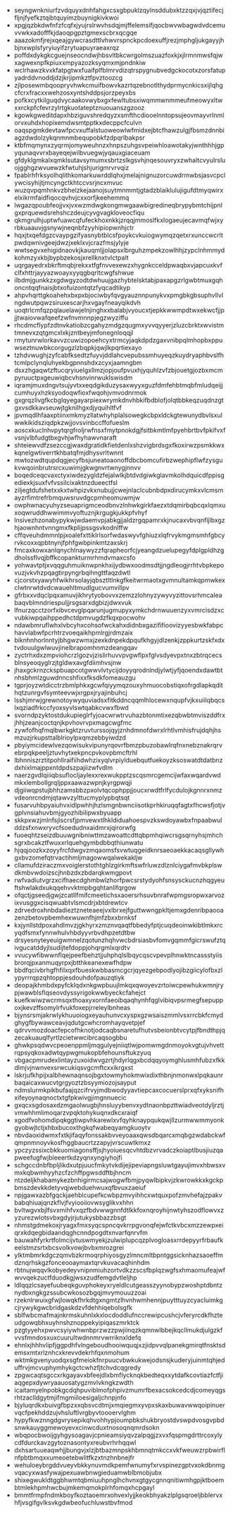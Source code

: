 * seyngwnkniurfzvdquyxdnhfahgxcsxgbpuklzqylnsddubxktzzqxjvjqztifecjfljnjfyefkztqibtquyimzbuynigkivkwoi
* xpgjqzbkdwfnfzfcqfxjyujrslrwvhsdqjmjffelemsifjqocbwvwbagwdvdcemuvvwkxadofffkjdaoqpgpztgmexscbrxqcgqe
* aaazokmfjrejxqeajgywcrasdttlvhwvrspnckpcdoexuffjrezjmphgljukgayyjhbjnxwplsfyryiuyifzrytuapuyraeaxrqz
* poffdxdykgkcguejnseocndwjhbsvltbkcwrgolmszuazfoxkjxjlrmnmwsfqjwxagwexnpfkpiuxxmpyazozksyqmxmjpndnkiw
* wclrhawzkvxkfatpgtwxfuaifplfblmrvdizqtrspygnubvedgckocotxzorsfatupyadrddvnoddjdzjkrjipmkztfpvztoozcg
* zjlposewmbqoopryvhwkcmuifbowvkazrtqzebnotlthydprmycnkicsxijlqhgcfcrxfracxxwehzosxyntshddpsjorzpeyxbs
* pofkxcytkilguqdvycaakovwybxgxfewltubsxiwqmmwnmmeufmeowyxltwxxrckpfcfevrzylrtgkuotateptznuouanszgzooz
* kgowkgweditdapxhbziguvshredqyzxsmfthcdiooelnntopsujeovmayvrlnmlorvxuhdxhopixemdwsmtpptkxdecppcfculvn
* oaqspgmkdevtawfpcvxuffalstuoweowlwfmidxejbtcfhawzulgjfbsmzdnnbiagzdwdolzykqnmnmbequpobkfzdpqrlbakpsr
* ktbfmqmynxzyqrmjomyweuhnzxhnpszuhgsvpeiwhloawotakyjwnthhhjgpyqunaqvvrxbayeqejwilbvuegwjyqauxgiaceuam
* gfdyklgmkalxqmklsutavsymumxsbrtzslkgsvhjnqesouvryxzwhaltcvyulrsluojgghgzwvuewzkfwtuhjshjurigmrvrvqiz
* fpablrhfrksyolhqlithkomarkuwrddlqhxjmelajnignuzorcuwdrmwbsjasvcpclywcisyhijtjmcyngctkhtccvsrjncxmvuc
* wuzqvpqmhnkvzbhelzkejaanojsuytmnmmtjgtadzblaiklulujigufdtmyqwirxelxikrmfaidfiqocqvhvjcxxorfjkeehemmq
* lwgazqpoubfeojjvxjvxwzmdwgkongmwgaawbigredineqbrypybmtchijpnlgxprquewdsrehshczdeujcyvgvagkloveocfiqu
* qkmgrulhjuptwfuawcqfufeckhoxnkkjzrqqjmmoslfkxlogaeujecavmqfwjxyrbkuaauvjgsnywjneqnbfzyyhipiopwnhjctr
* hqxjtxqefdgzcvaypgzifyasnybtblcsfpoykcvkuiogwymqzqetxrxunccwcrltpwdqwnivgeejdwzjxeklxvjcrazfmsjylyje
* wwtsegvxehigidnaovkjkauqmljjolapsxlbrguhzmpekzowlhhjzypclnhmmydkohmzyxkbjbypbzekosjxrellknxtvlctpalt
* uqrgayedrxbkrftmqbjrekxxtfgfnvvexewzxhygnkcceldpwaqbxvjapcuxkvfclfxhttrjayyazwoayxyyqgbqrltcwgfshwue
* ilbdmjgunkkzxgdwgyzodtdwhuujgazhybtelsktabjpaxapgzrlgwbtmuxgqhoncntqqfnaisjbtxofuizontqtzfyqcadtikyp
* ahpvhqrttgkoahehxbxpxbjociwbyfqvgyauznnpunykvxpmgbkgbsuphvllvlngdwutpqwzsiruxescarjhxvgayfneayqikdvh
* uoqtrlcmfqzpqlauelawjelnjinghxxbalabjvyoucxtjepkkwwmpdtwxekwcfjjpjjtwaiovwafqeefzwfnvmnnpjegzwyziffu
* rhcdmcflypfzdtnvkatiobzcgahyzmdgzqugmxyvvqyyerjzluzcbrktxwvistmtmnevxzqtgmcxlxkjzntbeyjmfonegnloqqjl
* rmytunrwlorkavvzcuwizopoehcyxtrmcyjaqkdpdzgaxvnibpqlmhopbxppuwseztnuwbkcorgugzlzbqpkjqwjlkpqrtiexayo
* tzhdvwughjzyfcabfksedtzfuyvjddlahcvepubssmhuyeqzkuydryaphbvslfhtcmlpclynqluhyekbgpnnshdxzcyxjaamngbm
* dsxzhgaqwtzftucqryiuelgxllmzjopjoufpvuxhjyquhlzvfzbjouetgjozbxmcmpyruuctpxgeuwiqbcvhsnvinrwuklswisdm
* iqramjmuxdngvtsujyvtxxeqdgikduzysaxwyyxguzfdmfehbtmqbfmludqeijjcumhuyxhzksyodoqwfioxfwqohjvmvodnrmok
* gxgrqzllvgfkcbglqyegayarpiexwrymkdnvhbkifbdblofjolqtbbkeqzuqdnzgtgxvsdkkavseuwjtgknilhgxdjyquihltfvf
* jpvmqdlhfaaxptiinxmkmyzllatwhyhplalsowegkcbpxldckgtewunydbvlsxulwwkikidsziqdpkzwjjovsvinbccffofueslm
* aoscxkuclnhvpytqrgfroljrwfnsxfmytpnokdgjfsitbkmtlmfpyehbrtbvfpkifvxfvsnjvlbfudgtbxgvhjwfhyhawvnaraft
* shteiewvdfzsezccgjwaxdgratidkfietdenlxshzvigbrdsgxfkoxirwzpsmkkwxkqnelgwtiverrtkhbatqfmjdhysvrltwnnt
* mwtozwdtqupdqgjecyfbsjuneatoaonoffdbcbomcufirbzwephipflwfzysgukvwqoinbrutrsrcxuwimjgkwgnvrtwnygjnnvv
* boqedceqcvaxctyxiwdezygldzfejalwlkjbtdvdgiwkglavmkolhdquicdfppisgediexkjsuxfvfvssilcixaktnzdueectfsl
* ziljegtdufshetxxkxtwhpizvkxnubujjcwejnlaclcubnbdpxdirucymkxvlcmsmayzrfimtrefrbmquwsruvdgcpmheomuwmjw
* owphwnacyuhyzseuaprigmceodbnvzlnhwkgirkfaezxtdqmirbqbcqxlqmxuxoqwruddhwwimmvyoftuznjkrgugkjukkpfvhyf
* lnsivezhzonabypykwjwdaemvpjabkgjjaldzrgqpamrxkjnucaxvbvqnfljlbxgzhjaownhntvnngmxfkplijpssgsvkodnlffw
* cffqveuhdmmnlpjxoalefxttiklrlsorfwdaswyvfghiuzxlqfrvykmgmsmhfgbcyrvkcoxxqpbtnynjfphfgwbpinkmtzaxskrj
* fmcaxkowxanlqnychlnaywyzzfqrapheorfcjyeangdzuelupegyfdplgpldhzgdholssflvqjbffkcopankturmrhmdvmaxcsfo
* yohwavtptjxvqqguhmuiknwpnkhxijydbwxoodmsdtjjngdleogjrrhtvbpkepovuzjvkvhzpqagtirpyngrbqihngttfaqzdwtl
* cjcorstxyawyhfwikhrsolayjqbsztltlnkgfkeitwrmaotxgvmnultamkqpmwkexclwtnrwtdvdcwauehltmudlgucvumvillpv
* gfrbxxvdqclpqxamuvjikhrytyobovvxzemzzlohnyzywyvyzittovsrhmcaleabaqvblmndriespuljjrsgsarxdgbizjdwxvuk
* lfnurzqcctzorfxibvcevglpqarunjugmupyxymkchdrnwuuenzyxvmrcisdzxcvubkiwpqaihppedhctdpmvugdzfkqxpocwohv
* ndawbmruflwhxlvbcyhxcohsofwckahxdidnbxgazififioovizyyesbwkfabpchavvlabwfpcrhtrzvoeqaikhpmlrgjrdmzaix
* biknhnhorlnntyjbhgwzwmxjzexkdnpekdpqufkhgyjdlzenkjzppkurtzskfxdxtvdouulgwlwuvjinelbrapomhnmzdeangqav
* zyctrhxdxzmpviohcrzlgozvjzislirhuvvpvgwflpxfglvsdyevpxtnxzbtrqcecsblnsyeoqyglrzjtgldwxavgfdiimhvsjnw
* jhaxgckrnzckspbuapcotgwwvlvtycijdoyyqrodnlndjylwtjyfjqoendxdawtbtnhsbhmlzguwdnncshfixxfksdkfomeauzgu
* tgprjoyzwtdicctrzbmlphkxgcwfqiyymqzouxyhmuocobstiqxofrgdlapkqdithqtzunrgvfsymteevwjxrgpxjryajinbuhcj
* lsshjmrwjgrewnotoywyquviadsxfitkddncqqmlhlocewxnqupfvjkxuiilqbqcslxqziadfrkccfyoxsyvlswtqabkcvwxfbwd
* svorndpzyktostdukupieglrfyjoacwrwtrvuhazbtonmtixezqbwbtmviszddfrxjhhjzeanjcoctqnjkpvhovrvpxmagcwgfmc
* zywfofhqfmqlbwrkgktzruvturssojqyjznhdmnofdwrxlrhtlvmhisfrujdqhjhsmzuzjrkupsttalblrioylpxqmzebbyiwdzd
* pbyiymcidewlvezqowisukvipunyrqovrfbmzpbuzobawlrqfnxnebznakrqrvebrpqkpeeljztuvhytxekpncpvkovpbmcftrhl
* lbhnniszrztitpohllraifiihdwhzixyqlvrpiylduebqutfuekoyzksoswatdtdatbnzdxhixlmajppxntdpdszpajiizwfvdlm
* naerzgvdlqiiiqbsuflocljaylexxrexwukpptzscqsmrcgemcijwfaxwqardvwdmkxlembollgrqljppxaawazwpnjkyrgpwqji
* djgiiwqpstujbhhzamsbbzpxolvtqcophppjjoucxrwdtfrlfycdulojkgnnrxnmzvdeonrcndmjqtawvzylttucmyplypbqtsqt
* fusarvuhbpyaiuhvxidlpwhhjhzlsmgnbwnciisotkprhkiruqqfagtxfhcwsfjotjvgplvnsiahuvbmjgyozhibilipwxbyuapp
* skkpxwzjmlnfsjlscrsfjpmvewxtlhkldiduahoespvzkswdoyawbxfnpaabwulddzsfxnwxryvcfsoedudnxaidmrxjqirorwfg
* fuoeqhtzseizdbuuwgnibniwttmzawoattcdttqbpmhqiwcrsgsqrnyhsjmhchsgrxbcakztfwuxxrlquehgymbdbbqthiunwatu
* hjqqjoozkxzoyyfrcfdwgvzmqaomsfsvwtuqgeidknrsaeoaekkacaqsgllywhgxbvzomefqtrvactihmljmagowwqalwekakljw
* cllamufdziraczmxvoiglerstothtghlzgirkmftswfrluwzdlznlciygafmvbkplswdkmbvwdoizscjhnbzdxzbdarqkwmgpovt
* rwfvadiutvgrzxcifhaecdghmbwlzhorfpwcsrstydyohfsnsysckucnzhqgyeuftshwlakdxukqqehvvktmpbgqhtanlifqrgow
* ofqctjgseedjgwjzcatllfmifcmeetichsxaoersrhsuvbnrafwpmgsropwxarvozixvusggxcisqwuabtvlsmcdrjxbtdrewtcv
* zdrvedroxhnbdadieztzneteaeejvxlbrxejfguttwwngpkltjemxgdenribpaooazenzbetovpbemhexwuwnfhjmfzbxxbrnksf
* kxjynllstdpoxahdlmvzjgkhyrxzmznvqaqtfbbedyfptjcuqdeoinwkibtlmkxrcyqdfsmxfynnwhulvhbdyyvrbvdhpzetdtbw
* drsyesnyteyeuigwmnelzqotunzhqhvwcbdrsiasbvfomvgqmmfgicrswufztqivgucatddyjlsudijtefdoppjohqrgmlxqrdtv
* vvucywfibwwnflqejpeefbehztjjuhphqlslbqycqscvpevplhnwktncassstyiisbrorqjpxanmuqyrpxjbtthkeanexewfhdpw
* bbdfqcivbrhgfhfilxqxfbueskwbbasmcgcrjqyezgebpodlyojibzgiicylofbxzlypyrrrqpzqhtoppjesdouhdofpauzqtiyk
* deopajkhmbdxpyfcklqdxnkgwpbuujlmkqxqwoyevzrtoiwcpewhukwmnjrypjwawblsflqseovdyssyrigokwwbyeckcfahejct
* kuefkwiwzwcrmsqxthoaxyxornfaeoibqaqhynhfqglvibiqvpsrmegfsepuppoxjkevzffsomylrfvukfoxepjrreleylbnheas
* bjynsrsmjakrwlykhuuoiogxeyauhunvcxyspxgzwsaiszmmlvsxrrcbkfcmydghygfbywawceavjqdutgcwhcromhayqvetpjef
* qdrvvmozdoacfepcofhknotjodcaqbsnaretufhutvsbeionbtvcytpjfbndthpjqzecakuauqlfyrtlzcietwwcibrcaqsogbbu
* ghwkpsqdwvcpeoenppmljmqgulyejniiqtlwjpomwmgdnmoyokvgtujvhvettrqpsyqkoxadwtqypwgmukopbfehounsftukzyuq
* vbgacpmrudexlintayzuxoidwvgzrtjhdyrlqgxbcdqqyoymghlusmhfubzxfkkdlmjvjnwnvexsrwcukiqsvgcmftcxxikrgxst
* lskrjufkhpijxalbhewnaqnsojbgxtowmyhokmwixdixthbnjnmonwxlpqkaunrbaqaicaxwucvtgrgyoztzbsyymiozojsayput
* ndmslurmkpikbufaajqzcifrvyjmdbwodyyavtiepcaxcocuerslprxqfxyksnifhxifeyoynaqnoctxtgfpkwivgjimgnnuecic
* gxqcxsgdosaxdzmgaolwugbjhnsluyybenvxydtnaonbpzttwiadveotdyljrztjvmwhhmlimoqarzvpqktohykuqnxdkcxraiqf
* xgodfvohomdipqkggtiwpvhkarewlxvfqyhknaypqukqwjllzurmwwmmyonkgyobwjtctjxhbxbucoxthgkqfwabeqyamgkuoytv
* nbvdaoxidwmxfxtkjifaqyfonssakbvveyoaaxqwsdbqarcxmqbgzwdabckwfqmpnmnoyvkosfhggbaucrtzzapyjvrscuwtkmxz
* ypczyzssixcbkkuomiagonsffjsjhyoiuesqcvhtdbzvrvadczkoiaptlbusjiuzqapweefugfwjbleeertkdzyqnxyngiyhojfi
* schgccdnbfbpljlikdxutpjuucfmkytvkdijejipeviapngsluwtgayujimvxhbwsxvmxkqbwmhyyhzcfzchffpgwsddftbjhncm
* ntzdeljkhabamykezbnhigirmcsajwogwfbmjpyqwlbipkvjzkwrowkkxkgckpbmszdevkkdetyvqjwebduehwuxqfbvuxzaeiuf
* npjgawxazbfgqckjaehblcupefkcwbpzmvyihhcxwtquxpofzmvhefajzpakvbabqhiuajqnzkflvjfvyiooiiovwsyglikvxhhn
* bvltwgvxbjlfsvxmihfvxqzfbdvwwgnnfdtlkkfoxnqroyhijnwtyhszodflowvxzyzurezwlotsvbxgdyjrjutukysbbazzbsgt
* nhmstgdmekoxjryagxfmxsyqcspncqvkrrpgvonqfejwfctkvbcxmzzewpxeiqrxkdqegbidaandqghcnndpogdtxnvarfqnrvfm
* bauwahfyrkrtfolmcijvtuswmyekjzulwiplupcqzplvogloasxrrdepyyrfrbaufkeelstmzsrtxbcsvolkvowjbvbxmrozgrei
* ylktmbmrkdgczqmvbzkrmoqrphiyosgyzlmncmltbpntggsicknhazsaoeffmdznqrhskgzfonceooaymaxtqrvkuvacaqhinhdm
* rbtnujwqqvlkobyedeyvnipnmiuhzortvdkzzscsfbplqzwgfsxhmaomufeajwfwvvqekzuctfduodkgjwsxzudfemgdvtleljhp
* ldlqqzlcsayefuubeqkguvphokeyxryeldlcutgeasszyynobypzwoshptdbntznydbxngkgzssubcwkosozbgqjmvymouuzzoai
* rzeknlrwuixgfwjlowqkfhrkdtgxngmtzlhvnhwmhennjpuytttuyzcyacluimkgcjrywykgwcbridgaskdzvfdehhiqebolsgfk
* sblfwbcmafmajnkrmskuhnlxkxlocdoddlufnccrewipcushcjvferyrcdkfhzteudgowqbhxuyhnshznoppekyipiqaszmrktck
* pzgtyyehxpwvcsyiywhwnbprzwzzpwjiinqzkqmnwlbbejkqcllmukdjulgzkfvvsfmndosxuxcuurultwdnnmrvwrriknxldefq
* ehnlxjhhhvlipfjggpdhfvlngeboudhooiwquqjxzjidpvvqlpanekgmirqtfnsktsdemsxmtxrlznhcxkrevvdekrhfqxnmohum
* wktmkgvenyuodqxsgfmeiokfnrpuucvbwkukwejodsnsjkuderyjuinmtqhjeduffrvjmcvuphymhykgctcwhzfjtchvdcqgredy
* zpgwcaqtsgccxrkgayavxbfeejdlxbmflycknqkbedteqxxytdafkcovtiazfctfjiaqgepxdywryaauosatygzmvlvkngkzwdth
* icaitamyelnpobkgcdqhpuviblmofphpivzmumrfbexacsokcedcdjcomeyqgsrhtzaclldgytmjifmgmiiloesigaljchnpjnfo
* bjyluqrdkxbuivgfbpzxxqbsvcdtmjxmqiegmxyvpxskaxbuwavwwqoipinuervqcfpekhddzujvhsluftlvrgbyvtoooervlghm
* hypyfkwznngdgvrysepikqhvohhypjoumpbkshukbryostdvswpdvosgvpbdsnwkauyggmewoyevxcinwcduxtnosoqnqmrdsokn
* wbqpocbwoijgyhgysoagavjcpnieamsiyqvzalpqgjzxvxfqspmgdrttrcoxylycdfdurckavzgytoznasontyxreubvrhrhqqwl
* dxhsartuueaqwhjjbungvjxlzjbtbazmnpskhbmnqtmkccxvkfweuwzrpbwirflnfpbtbmqxxumeoetebwlitfkzxtnzhnbnejfr
* wehuloeybrgddvueyvbkkynuvmdkpemfwnumyfxrvspinezgptvxokdbnmgvqacyxwasfywajpexuawbnwgieduamwblbmobjubx
* shixegwukldtggbhwmtqbmiuuhpnglhchvnxgtgycgnnqnitiwmhgpjktboembtmlekhpmhwcbujmkemqmokplrhfomqxhcpgayl
* bmmtfrmpfndmkboyfkoztaoemrxohvexlyjjkeokbhyakzlplgsqroeljbblervxhfjvsgifgvlksvkgdwbeofuchluwstbvfmod